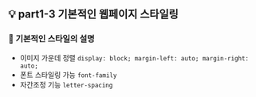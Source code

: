 ## 💡 part1-3 기본적인 웹페이지 스타일링

### 🔹 기본적인 스타일의 설명

- 이미지 가운데 정렬
  `display: block; margin-left: auto; margin-right: auto;`
- 폰트 스타일링 가능
  `font-family`
- 자간조정 기능
  `letter-spacing`
